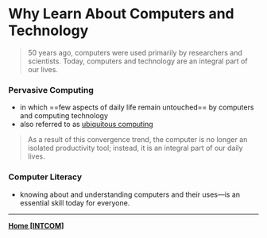 # Why Learn About Computers and Technology
> 50 years ago, computers were used primarily by researchers and scientists. Today, computers and technology are an integral part of our lives.

### Pervasive Computing
- in which ==few aspects of daily life remain untouched== by computers and computing technology
- also referred to as [ubiquitous computing](ubicom.md)

> As a result of this convergence trend, the computer is no longer an isolated productivity tool; instead, it is an integral part of our daily lives.


### Computer Literacy
- knowing about and understanding computers and their uses—is an essential skill today for everyone.

---
**[Home [INTCOM]](INTCOM11.md)**